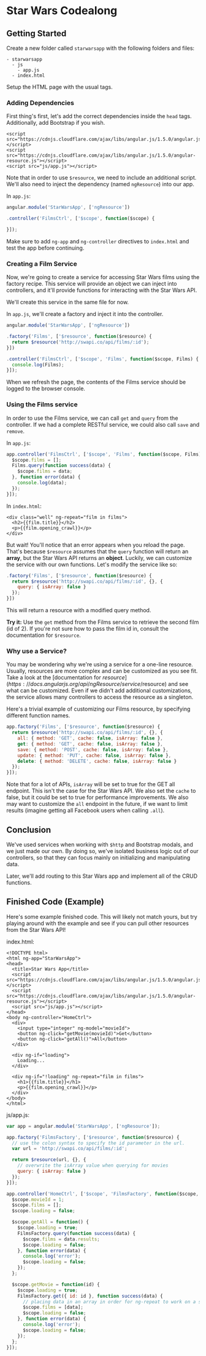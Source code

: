 # Star Wars Codealong

## Getting Started

Create a new folder called `starwarsapp` with the following folders and files:

```text
- starwarsapp
  - js
    - app.js
  - index.html
```

Setup the HTML page with the usual tags.

### Adding Dependencies

First thing's first, let's add the correct dependencies inside the `head` tags. Additionally, add Bootstrap if you wish.

```markup
<script src="https://cdnjs.cloudflare.com/ajax/libs/angular.js/1.5.0/angular.js"></script>
<script src="https://cdnjs.cloudflare.com/ajax/libs/angular.js/1.5.0/angular-resource.js"></script>
<script src="js/app.js"></script>
```

Note that in order to use `$resource`, we need to include an additional script. We'll also need to inject the dependency \(named `ngResource`\) into our app.

In `app.js`:

```javascript
angular.module('StarWarsApp', ['ngResource'])

.controller('FilmsCtrl', ['$scope', function($scope) {

}]);
```

Make sure to add `ng-app` and `ng-controller` directives to `index.html` and test the app before continuing.

### Creating a Film Service

Now, we're going to create a service for accessing Star Wars films using the factory recipe. This service will provide an object we can inject into controllers, and it'll provide functions for interacting with the Star Wars API.

We'll create this service in the same file for now.

In `app.js`, we'll create a factory and inject it into the controller.

```javascript
angular.module('StarWarsApp', ['ngResource'])

.factory('Films', ['$resource', function($resource) {
  return $resource('http://swapi.co/api/films/:id');
}])

.controller('FilmsCtrl', ['$scope', 'Films', function($scope, Films) {
  console.log(Films);
}]);
```

When we refresh the page, the contents of the Films service should be logged to the browser console.

### Using the Films service

In order to use the Films service, we can call `get` and `query` from the controller. If we had a complete RESTful service, we could also call `save` and `remove`.

In `app.js`:

```javascript
app.controller('FilmsCtrl', ['$scope', 'Films', function($scope, Films) {
  $scope.films = [];
  Films.query(function success(data) {
    $scope.films = data;
  }, function error(data) {
    console.log(data);
  });
}]);
```

In `index.html`:

```markup
<div class="well" ng-repeat="film in films">
  <h2>{{film.title}}</h2>
  <p>{{film.opening_crawl}}</p>
</div>
```

But wait! You'll notice that an error appears when you reload the page. That's because `$resource` assumes that the `query` function will return an **array**, but the Star Wars API returns an **object**. Luckily, we can customize the service with our own functions. Let's modify the service like so:

```javascript
.factory('Films', ['$resource', function($resource) {
  return $resource('http://swapi.co/api/films/:id', {}, {
    query: { isArray: false }
  });
}])
```

This will return a resource with a modified query method.

**Try it:** Use the `get` method from the Films service to retrieve the second film \(id of 2\). If you're not sure how to pass the film id in, consult the documentation for `$resource`.

### Why use a Service?

You may be wondering why we're using a service for a one-line resource. Usually, resources are more complex and can be customized as you see fit. Take a look at the [documentation for $resource](https://docs.angularjs.org/api/ngResource/service/$resource) and see what can be customized. Even if we didn't add additional customizations, the service allows many controllers to access the resource as a singleton.

Here's a trivial example of customizing our Films resource, by specifying different function names.

```javascript
app.factory('Films', ['$resource', function($resource) {
  return $resource('http://swapi.co/api/films/:id', {}, {
    all: { method: 'GET', cache: false, isArray: false },
    get: { method: 'GET', cache: false, isArray: false },
    save: { method: 'POST', cache: false, isArray: false },
    update: { method: 'PUT', cache: false, isArray: false },
    delete: { method: 'DELETE', cache: false, isArray: false }
  });
}]);
```

Note that for a lot of APIs, `isArray` will be set to true for the GET all endpoint. This isn't the case for the Star Wars API. We also set the `cache` to false, but it could be set to true for performance improvements. We also may want to customize the `all` endpoint in the future, if we want to limit results \(imagine getting all Facebook users when calling `.all`\).

## Conclusion

We've used services when working with `$http` and Bootstrap modals, and we just made our own. By doing so, we've isolated business logic out of our controllers, so that they can focus mainly on initializing and manipulating data.

Later, we'll add routing to this Star Wars app and implement all of the CRUD functions.

## Finished Code \(Example\)

Here's some example finished code. This will likely not match yours, but try playing around with the example and see if you can pull other resources from the Star Wars API!

index.html:

```markup
<!DOCTYPE html>
<html ng-app="StarWarsApp">
<head>
  <title>Star Wars App</title>
  <script src="https://cdnjs.cloudflare.com/ajax/libs/angular.js/1.5.0/angular.js"></script>
  <script src="https://cdnjs.cloudflare.com/ajax/libs/angular.js/1.5.0/angular-resource.js"></script>
  <script src="js/app.js"></script>
</head>
<body ng-controller="HomeCtrl">
  <div>
    <input type="integer" ng-model="movieId">
    <button ng-click="getMovie(movieId)">Get</button>
    <button ng-click="getAll()">All</button>
  </div>

  <div ng-if="loading">
    Loading...
  </div>

  <div ng-if="!loading" ng-repeat="film in films">
    <h1>{{film.title}}</h1>
    <p>{{film.opening_crawl}}</p>
  </div>
</body>
</html>
```

js/app.js:

```javascript
var app = angular.module('StarWarsApp', ['ngResource']);

app.factory('FilmsFactory', ['$resource', function($resource) {
  // use the colon syntax to specify the id parameter in the url.
  var url = 'http://swapi.co/api/films/:id';

  return $resource(url, {}, {
    // overwrite the isArray value when querying for movies
    query: { isArray: false }
  });
}]);

app.controller('HomeCtrl', ['$scope', 'FilmsFactory', function($scope, FilmsFactory){
  $scope.movieId = 1;
  $scope.films = [];
  $scope.loading = false;

  $scope.getAll = function() {
    $scope.loading = true;
    FilmsFactory.query(function success(data) {
      $scope.films = data.results;
      $scope.loading = false;
    }, function error(data) {
      console.log('error');
      $scope.loading = false;
    });
  };

  $scope.getMovie = function(id) {
    $scope.loading = true;
    FilmsFactory.get({ id: id }, function success(data) {
      // placing data in an array in order for ng-repeat to work on a single movie
      $scope.films = [data];
      $scope.loading = false;
    }, function error(data) {
      console.log('error');
      $scope.loading = false;
    });
  };
}]);
```

